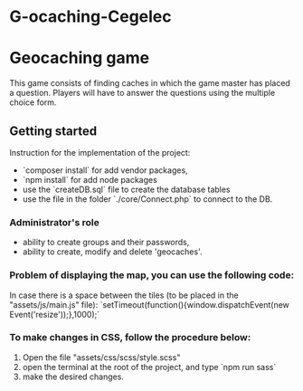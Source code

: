 # G-ocaching-Cegelec
<h1>Geocaching game</h1>
<p>This game consists of finding caches in which the game master has placed a question.
Players will have to answer the questions using the multiple choice form. </p>

<h2>Getting started</h2>

<p>Instruction for the implementation of the project:</p>
<ul>
  <li>`composer install` for add vendor packages,</li>
  <li>`npm install` for add node packages</li>
  <li>use the `createDB.sql` file to create the database tables</li>
  <li>use the file in the folder `./core/Connect.php` to connect to the DB.</li>
</ul>


<h3>Administrator's role</h3>
<ul>
  <li>ability to create groups and their passwords,</li>
  <li>ability to create, modify and delete 'geocaches'.</li>
</ul>

<h3>Problem of displaying the map, you can use the following code:</h3>
In case there is a space between the tiles (to be placed in the "assets/js/main.js" file): 
`setTimeout(function(){window.dispatchEvent(new Event('resize'));},1000);`


<h3>To make changes in CSS, follow the procedure below:</h3>
<ol>
  <li>Open the file "assets/css/scss/style.scss"</li>
  <li>open the terminal at the root of the project, and type 
      `npm run sass`</li>
  <li>make the desired changes.</li>
</ol>


